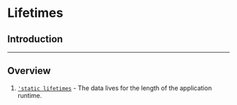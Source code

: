 # Lifetimes

## Introduction

---

## Overview

1. [`'static lifetimes`](https://doc.rust-lang.org/book/ch10-03-lifetime-syntax.html#the-static-lifetime) - The data lives for the length of the application runtime.
